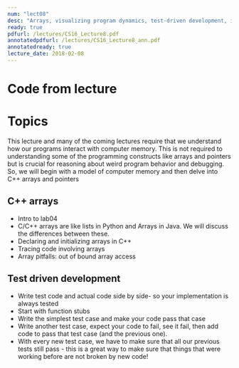 ```yaml
---
num: "lect08"
desc: "Arrays, visualizing program dynamics, test-driven development, intro to lab04 "
ready: true
pdfurl: /lectures/CS16_Lecture8.pdf
annotatedpdfurl: /lectures/CS16_Lecture8_ann.pdf
annotatedready: true
lecture_date: 2018-02-08 
---
```

# Code from lecture


# Topics
This lecture and many of the coming lectures require that we understand how our programs interact with computer memory. This is not required to understanding some of the programming constructs like arrays and pointers but is crucial for reasoning about weird program behavior and debugging. So, we will begin with a model of computer memory and then delve into C++ arrays and pointers

## C++ arrays
* Intro to lab04
* C/C++ arrays are like lists in Python and Arrays in Java. We will discuss the differences between these.
* Declaring and initializing arrays in C++
* Tracing code involving arrays
* Array pitfalls: out of bound array access


## Test driven development

* Write test code and actual code side by side- so your implementation is always tested
* Start with function stubs
* Write the simplest test case and make your code pass that case
* Write another test case, expect your code to fail, see it fail, then add code to pass that test case (and the previous one).
* With every new test case, we have to make sure that all our previous tests still pass - this is a great way to make sure that things that were working before are not broken by new code!
